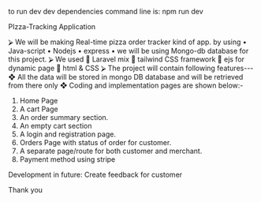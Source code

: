 to run dev dev dependencies command line is: npm run dev


PIzza-Tracking Application



⮚	We will be making Real-time pizza order tracker kind of app. by using
•	Java-script
•	Nodejs 
•	express 
•	we will be using Mongo-db database for this project.
⮚	We used 
	Laravel mix 
	tailwind CSS framework 
	ejs for dynamic page
	html & CSS
⮚	The project will contain following features---
❖	All the data will be stored in mongo DB database and will be retrieved from there only
❖	Coding and implementation pages are shown below:-

1)	Home Page
2)	A cart Page
3)	An order summary section.
4)	An empty cart section
5)	A login and registration page.
6)	Orders Page with status of order for customer.
7)	A separate page/route for both customer and merchant.
8)	Payment method using stripe

Development in future:
Create feedback for customer

Thank you
